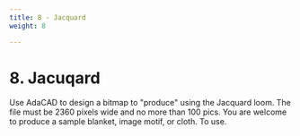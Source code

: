 ```yaml
---
title: 8 - Jacquard
weight: 8

---
```


# 8. Jacuqard

Use AdaCAD to design a bitmap to "produce" using the Jacquard loom. The file must be 2360 pixels wide and no more than 100 pics. You are welcome to produce a sample blanket, image motif, or cloth. To use. 


